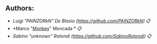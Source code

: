 ## Authors: 

* *Luigi "PAINZORkN" De Blasio (https://github.com/PAINZORkN)* 📋 <br>
* *Marco "[Monkey](https://github.com/MarkupMonkey)" Moncada * 📋 <br>
* *Sabino "unknown" Rotondi (https://github.com/SabinoRotondi)* 📋 <br>
